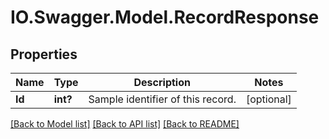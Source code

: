 # IO.Swagger.Model.RecordResponse
## Properties

Name | Type | Description | Notes
------------ | ------------- | ------------- | -------------
**Id** | **int?** | Sample identifier of this record. | [optional] 

[[Back to Model list]](../README.md#documentation-for-models) [[Back to API list]](../README.md#documentation-for-api-endpoints) [[Back to README]](../README.md)

